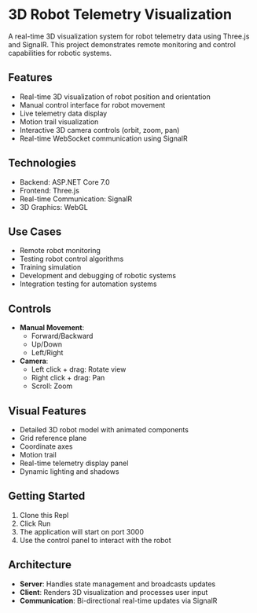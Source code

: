
# 3D Robot Telemetry Visualization

A real-time 3D visualization system for robot telemetry data using Three.js and SignalR. This project demonstrates remote monitoring and control capabilities for robotic systems.

## Features

- Real-time 3D visualization of robot position and orientation
- Manual control interface for robot movement
- Live telemetry data display
- Motion trail visualization
- Interactive 3D camera controls (orbit, zoom, pan)
- Real-time WebSocket communication using SignalR

## Technologies

- Backend: ASP.NET Core 7.0
- Frontend: Three.js
- Real-time Communication: SignalR
- 3D Graphics: WebGL

## Use Cases

- Remote robot monitoring
- Testing robot control algorithms
- Training simulation
- Development and debugging of robotic systems
- Integration testing for automation systems

## Controls

- **Manual Movement**:
  - Forward/Backward
  - Up/Down
  - Left/Right
- **Camera**:
  - Left click + drag: Rotate view
  - Right click + drag: Pan
  - Scroll: Zoom

## Visual Features

- Detailed 3D robot model with animated components
- Grid reference plane
- Coordinate axes
- Motion trail
- Real-time telemetry display panel
- Dynamic lighting and shadows

## Getting Started

1. Clone this Repl
2. Click Run
3. The application will start on port 3000
4. Use the control panel to interact with the robot

## Architecture

- **Server**: Handles state management and broadcasts updates
- **Client**: Renders 3D visualization and processes user input
- **Communication**: Bi-directional real-time updates via SignalR
